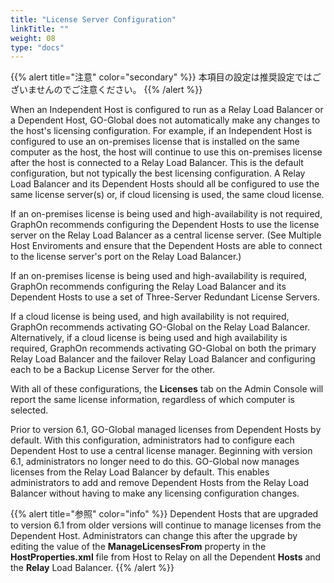 ```yaml
---
title: "License Server Configuration"
linkTitle: ""
weight: 08
type: "docs"
---
```

{{% alert title="注意" color="secondary" %}}
本項目の設定は推奨設定ではございませんのでご注意ください。
{{% /alert %}}

When an Independent Host is configured to run as a Relay Load Balancer or a Dependent Host, GO-Global does not automatically make any changes to the host's licensing configuration. For example, if an Independent Host is configured to use an on-premises license that is installed on the same computer as the host, the host will continue to use this on-premises license after the host is connected to a Relay Load Balancer. This is the default configuration, but not typically the best licensing configuration. A Relay Load Balancer and its Dependent Hosts should all be configured to use the same license server(s) or, if cloud licensing is used, the same cloud license.<br>

If an on-premises license is being used and high-availability is not required, GraphOn recommends configuring the Dependent Hosts to use the license server on the Relay Load Balancer as a central license server. (See Multiple Host Enviroments and ensure that the Dependent Hosts are able to connect to the license server's port on the Relay Load Balancer.)<br>

If an on-premises license is being used and high-availability is required, GraphOn recommends configuring the Relay Load Balancer and its Dependent Hosts to use a set of Three-Server Redundant License Servers.<br>

If a cloud license is being used, and high availability is not required, GraphOn recommends activating GO-Global on the Relay Load Balancer. Alternatively, if a cloud license is being used and high availability is required, GraphOn recommends activating GO-Global on both the primary Relay Load Balancer and the failover Relay Load Balancer and configuring each to be a Backup License Server for the other.<br>

With all of these configurations, the **Licenses** tab on the Admin Console will report the same license information, regardless of which computer is selected.<br>

Prior to version 6.1, GO-Global managed licenses from Dependent Hosts by default. With this configuration, administrators had to configure each Dependent Host to use a central license manager. Beginning with version 6.1, administrators no longer need to do this. GO-Global now manages licenses from the Relay Load Balancer by default. This enables administrators to add and remove Dependent Hosts from the Relay Load Balancer without having to make any licensing configuration changes.

{{% alert title="参照" color="info" %}}
Dependent Hosts that are upgraded to version 6.1 from older versions will continue to manage licenses from the Dependent Host. Administrators can change this after the upgrade by editing the value of the **ManageLicensesFrom** property in the **HostProperties.xml** file from Host to Relay on all the Dependent **Hosts** and the **Relay** Load Balancer.
{{% /alert %}}